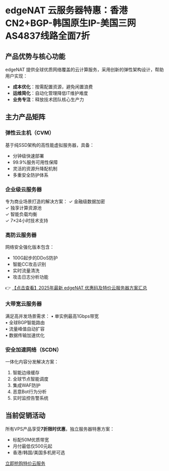 # edgeNAT 云服务器特惠：香港CN2+BGP-韩国原生IP-美国三网AS4837线路全面7折

## 产品优势与核心功能

edgeNAT 提供全球优质网络覆盖的云计算服务，采用创新的弹性架构设计，帮助用户实现：

- **成本优化**：按需配置资源，避免闲置浪费
- **运维简化**：自动化管理降低IT维护难度
- **业务专注**：释放技术团队核心生产力

## 主力产品矩阵

### 弹性云主机（CVM）
基于纯SSD架构的高性能虚拟服务器，具备：
- 分钟级快速部署
- 99.9%服务可用性保障
- 灵活的资源升降配机制
- 多重安全防护体系

### 企业级云服务器
专为商业场景打造的解决方案：
✓ 金融级数据加密  
✓ 独享计算资源池  
✓ 智能负载均衡  
✓ 7×24小时技术支持

### 高防云服务器
网络安全强化版本包含：
- 100G起步的DDoS防护
- 智能CC攻击识别
- 实时流量清洗
- 攻击日志分析功能

👉 [【点击查看】2025年最新 edgeNAT 优惠码及特价云服务器方案汇总](https://bit.ly/edgenat)

### 大带宽云服务器
满足高并发场景需求：
• 单实例最高1Gbps带宽  
• 全球BGP智能路由  
• 流量峰值自动扩容  
• 数据传输加速优化

### 安全加速网络（SCDN）
一体化内容分发解决方案：
1. 智能边缘缓存
2. 全球节点智能调度
3. 集成WAF防护
4. 恶意Bot行为分析
5. 实时监控告警系统

## 当前促销活动
所有VPS产品享受**7折限时优惠**，独立服务器特惠方案：
- 标配50M优质带宽
- 月付最低仅500元起
- 香港/韩国/美国多机房可选

[立即抢购特价云服务](https://bit.ly/edgenat)